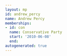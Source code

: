 ```yaml
---
layout: mp
id: andrew_percy
name: Andrew Percy
memberships:
- id: con
  name: Conservative Party
  start: '2010-06-08'
  end: 
autogenerated: true
---
```


